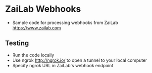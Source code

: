 # ZaiLab Webhooks

- Sample code for processing webhooks from ZaiLab https://www.zailab.com

## Testing

- Run the code locally
- Use ngrok http://ngrok.io/ to open a tunnel to your local computer
- Specify ngrok URL in ZaiLab's webhook endpoint
